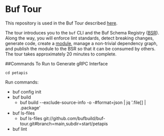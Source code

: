 # Buf Tour

This repository is used in the Buf Tour described [here](https://dev.docs.buf.build/tour/introduction).

The tour introduces you to the `buf` CLI and the Buf Schema Registry ([BSR](https://dev.docs.buf.build/bsr/overview)).
Along the way, you will enforce lint standards, detect breaking changes, generate code, create a
[module](https://dev.docs.buf.build/bsr/overview#module), manage a non-trivial dependency graph, and publish the module
to the BSR so that it can be consumed by others. The tour takes approximately 20 minutes to complete.

##Commands To Run to Generate gRPC Interface
```shell
cd petapis
```
Run commands:

+ buf config init
+ buf build
  + buf build --exclude-source-info -o -#format=json | jq '.file[] | .package'
+ buf ls-files
  + buf ls-files git://github.com/bufbuild/buf-tour.git#branch=main,subdir=start/petapis
+ buf lint
